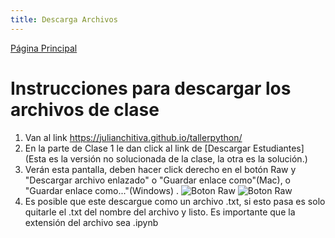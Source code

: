```yaml
---
title: Descarga Archivos
---
```

[Página Principal](./README.md)

# Instrucciones para descargar los archivos de clase

1. Van al link <https://julianchitiva.github.io/tallerpython/>
2. En la parte de Clase 1 le dan click al link de [Descargar Estudiantes] (Esta es la versión no solucionada de la clase, la otra es la solución.)
3. Verán esta pantalla, deben hacer click derecho en el botón Raw y "Descargar archivo enlazado" o "Guardar enlace como"(Mac), o "Guardar enlace como..."(Windows) . 
![Boton Raw](./img/raw_click.png)
![Boton Raw](./img/raw_click2.png)
4. Es posible que este descargue como un archivo .txt, si esto pasa es solo quitarle el .txt del nombre del archivo y listo. Es importante que la extensión del archivo sea .ipynb


